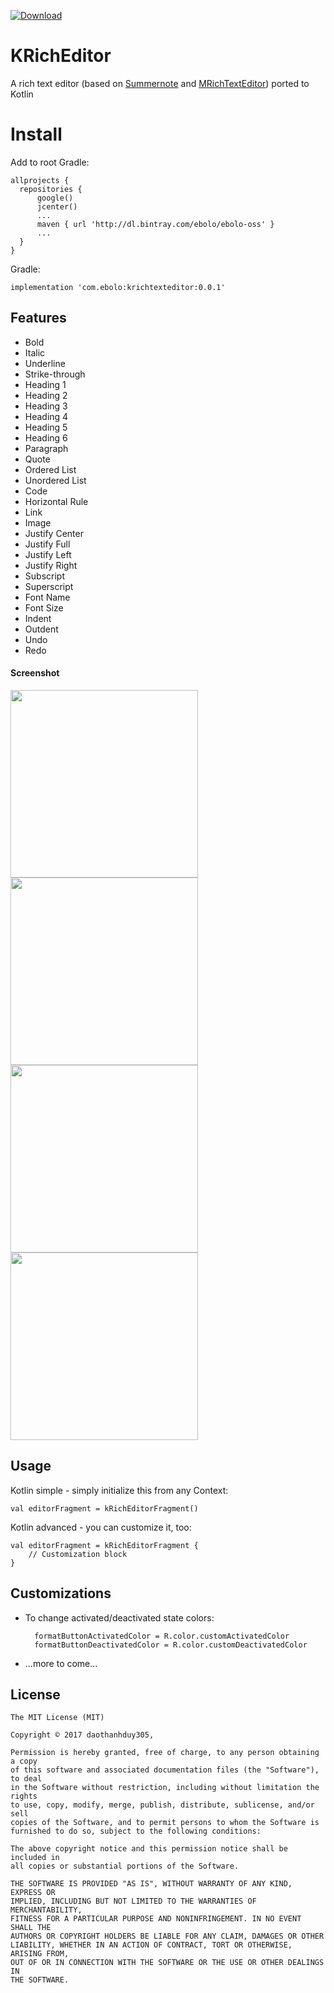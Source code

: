 [ ![Download](https://api.bintray.com/packages/ebolo/ebolo-oss/krichtexteditor/images/download.svg) ](https://bintray.com/ebolo/ebolo-oss/krichtexteditor/_latestVersion)

# KRichEditor
A rich text editor (based on [Summernote](https://github.com/summernote/summernote) and [MRichTextEditor](https://github.com/Even201314/MRichEditor/)) ported to Kotlin

# Install
Add to root Gradle:

    allprojects {
      repositories {
          google()
          jcenter()
          ...
          maven { url 'http://dl.bintray.com/ebolo/ebolo-oss' }
          ...
      }
    }

Gradle:

    implementation 'com.ebolo:krichtexteditor:0.0.1'


## Features

- Bold
- Italic
- Underline
- Strike-through
- Heading 1
- Heading 2
- Heading 3
- Heading 4
- Heading 5
- Heading 6
- Paragraph
- Quote
- Ordered List
- Unordered List
- Code
- Horizontal Rule
- Link
- Image
- Justify Center
- Justify Full
- Justify Left
- Justify Right
- Subscript
- Superscript
- Font Name
- Font Size
- Indent
- Outdent
- Undo
- Redo

#### Screenshot

<img src="ss/1.jpg" width=300/><img src="ss/2.jpg" width=300/><img src="ss/3.jpg" width=300/><img src="ss/4.jpg" width=300/>

## Usage

Kotlin simple - simply initialize this from any Context:

    val editorFragment = kRichEditorFragment()

Kotlin advanced - you can customize it, too:

    val editorFragment = kRichEditorFragment {
        // Customization block
    }
        
## Customizations

- To change activated/deactivated state colors:

        formatButtonActivatedColor = R.color.customActivatedColor
        formatButtonDeactivatedColor = R.color.customDeactivatedColor
        
- ...more to come...

## License
```
The MIT License (MIT)

Copyright © 2017 daothanhduy305,

Permission is hereby granted, free of charge, to any person obtaining a copy
of this software and associated documentation files (the "Software"), to deal
in the Software without restriction, including without limitation the rights
to use, copy, modify, merge, publish, distribute, sublicense, and/or sell
copies of the Software, and to permit persons to whom the Software is
furnished to do so, subject to the following conditions:

The above copyright notice and this permission notice shall be included in
all copies or substantial portions of the Software.

THE SOFTWARE IS PROVIDED "AS IS", WITHOUT WARRANTY OF ANY KIND, EXPRESS OR
IMPLIED, INCLUDING BUT NOT LIMITED TO THE WARRANTIES OF MERCHANTABILITY,
FITNESS FOR A PARTICULAR PURPOSE AND NONINFRINGEMENT. IN NO EVENT SHALL THE
AUTHORS OR COPYRIGHT HOLDERS BE LIABLE FOR ANY CLAIM, DAMAGES OR OTHER
LIABILITY, WHETHER IN AN ACTION OF CONTRACT, TORT OR OTHERWISE, ARISING FROM,
OUT OF OR IN CONNECTION WITH THE SOFTWARE OR THE USE OR OTHER DEALINGS IN
THE SOFTWARE.
```
